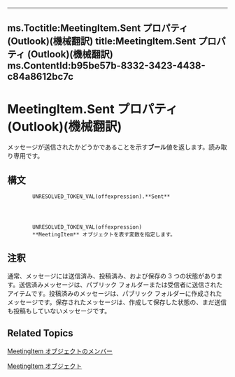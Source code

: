 

---
ms.Toctitle:MeetingItem.Sent プロパティ (Outlook)(機械翻訳)
title:MeetingItem.Sent プロパティ (Outlook)(機械翻訳)
ms.ContentId:b95be57b-8332-3423-4438-c84a8612bc7c
---
# MeetingItem.Sent プロパティ (Outlook)(機械翻訳)




メッセージが送信されたかどうかであることを示す**ブール**値を返します。読み取り専用です。

## 構文

            UNRESOLVED_TOKEN_VAL(offexpression).**Sent**




            UNRESOLVED_TOKEN_VAL(offexpression)
            **MeetingItem** オブジェクトを表す変数を指定します。



## 注釈
通常、メッセージには送信済み、投稿済み、および保存の 3 つの状態があります。送信済みメッセージは、パブリック フォルダーまたは受信者に送信されたアイテムです。投稿済みのメッセージは、パブリック フォルダーに作成されたメッセージです。保存されたメッセージは、作成して保存した状態の、まだ送信も投稿もしていないメッセージです。



## Related Topics

[MeetingItem オブジェクトのメンバー](9ae6a19d-d326-4c37-90d8-5ed9933672a0.md)

[MeetingItem オブジェクト](b75730f5-b395-3d66-5acd-b64fd8fcd78f.md)




